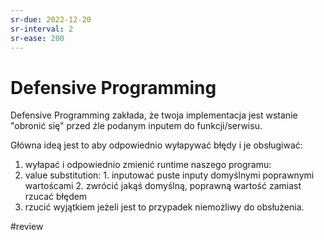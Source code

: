 ```yaml
---
sr-due: 2022-12-20
sr-interval: 2
sr-ease: 200
---
```


# Defensive Programming

Defensive Programming zakłada, że twoja implementacja jest wstanie "obronić się" przed źle podanym inputem do funkcji/serwisu. 

Główna ideą jest to aby odpowiednio wyłapywać błędy i je obsługiwać:
1. wyłapać i odpowiednio zmienić runtime naszego programu:
2. value substitution:
		1. inputować puste inputy domyślnymi poprawnymi wartoścami
		2. zwrócić jakąś domyślną, poprawną wartość zamiast rzucać błędem
3. rzucić wyjątkiem jeżeli jest to przypadek niemożliwy do obsłużenia.

#review
